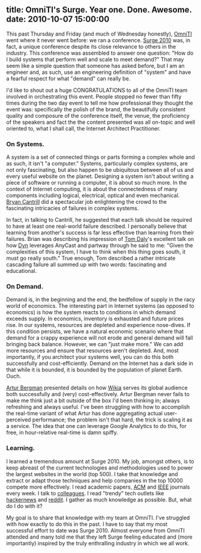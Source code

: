 title: OmniTI's Surge. Year one. Done. Awesome.
date: 2010-10-07 15:00:00
---

<p>This past Thursday and Friday (and much of Wednesday honestly), <a href="http://omniti.com/">OmniTI</a> went where it never went before: we ran a conference. <a href="http://omniti.com/surge/2010">Surge 2010</a> was, in fact, a unique conference despite its close relevance to others in the industry. This conference was assembled to answer one question: "How do I build systems that perform well and scale to meet demand?" That may seem like a simple question that someone has asked before, but I am an engineer and, as such, use an engineering definition of "system" and have a fearful respect for what "demand" can really be.</p>

<p>I'd like to shout out a huge CONGRATULATIONS to all of the OmniTI team involved in orchestrating this event. People stopped no fewer than fifty times during the two day event to tell me how professional they thought the event was: specifically the polish of the brand, the beautifully consistent quality and composure of the conference itself, the venue, the proficiency of the speakers and fact the the content presented was all on-topic and well oriented to, what I shall call, the Internet Architect Practitioner.</p>

<h3>On Systems.</h3>

<p>A system is a set of connected things or parts forming a complex whole and as such, it isn't "a computer."  Systems, particularly complex systems, are not only fascinating, but also happen to be ubiquitous between all of us and every useful website on the planet.  Designing a system isn't about writing a piece of software or running a computer, it is about so much more.  In the context of Internet computing, it is about the connectedness of many components including logical, electrical, optical and even mechanical. <a href="http://dtrace.org/blogs/bmc">Bryan Cantrill</a> did a spectacular job enlightening the crowd to the fascinating intricacies of failures in complex systems.</p>

<p>In fact, in talking to Cantrill, he suggested that each talk should be required to have at least one real-world failure described.  I personally believe that learning from another's success is far less effective than learning from their failures.  Brian was describing his impression of <a href="http://dyn.com/why-dyn/leadership-team/tom-daly">Tom Daly</a>'s excellent talk on how <a href="http://dyn.com/enterprise-dynect-platform">Dyn</a> leverages AnyCast and partway through he said to me: "Given the complexities of this system, I have to think when this thing goes south, it must go really south."  True enough, Tom described a rather intricate cascading failure all summed up with two words: fascinating and educational.</p>

<h3>On Demand.</h3>

<p>Demand is, in the beginning and the end, the bedfellow of supply in the racy world of economics.  The interesting part in Internet systems (as opposed to economics) is how the system reacts to conditions in which demand exceeds supply.  In economics, inventory is exhausted and future prices rise.  In our systems, resources are depleted and experience nose-dives.  If this condition persists, we have a natural economic scenario where that demand for a crappy experience will not erode and general demand will fall bringing back balance.  However, we can "just make more." We can add more resources and ensure that resources aren't depleted. And, most importantly, if you architect your systems well, you can do this both successfully and cost-efficiently.  Demand on the Internet has a dark side in that while it is bounded, it is bounded by the population of planet Earth.  Ouch.</p>

<p><a href="http://twitter.com/#!/crucially">Artur Bergman</a> presented details on how <a href="http://www.wikia.com/Wikia">Wikia</a> serves its global audience both successfully and (very) cost-effectively. Artur Bergman never fails to make me think just a bit outside of the box I'd been thinking in; always refreshing and always useful.  I've been struggling with how to accomplish the real-time variant of what Artur has done aggregating actual user-perceived performance; the problem isn't that hard, the trick is scaling it as a service. The idea that one can leverage Google Analytics to do this, for free, in hour-relative real-time is damn spiffy.</p>

<h3>Learning.</h3>

<p>I learned a tremendous amount at Surge 2010. My job, amongst others, is to keep abreast of the current technologies and methodologies used to power the largest websites in the world (top 500). I take that knowledge and extract or adapt those techniques and help companies in the top 10000 compete more effectively.  I read academic papers, <a href="http://acm.org/">ACM</a> and <a href="http://ieee.org/">IEEE</a> journals every week. I talk to <a href="http://omniti.com/is">colleagues</a>. I read "trendy" tech outlets like <a href="http://news.ycombinator.com/">hackernews</a> and <a href="http://www.reddit.com/r/technology/">reddit</a>. I gather as much knowledge as possible. But, what do I do with it?</p>

<p>My goal is to share that knowledge with my team at OmniTI. I've struggled with how exactly to do this in the past. I have to say that my most successful effort to date was Surge 2010.  Almost everyone from OmniTI attended and many told me that they left Surge feeling educated and (more importantly) inspired by the truly enthralling industry in which we all work.</p>
